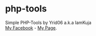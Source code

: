 # php-tools
Simple PHP-Tools by Yrid06 a.k.a IamKuja<br>
<a href='http://fb.com/iamkuja'>My Facebook</a> - <a href='http://fb.com/T1KUS90T'>My Page</a>.
